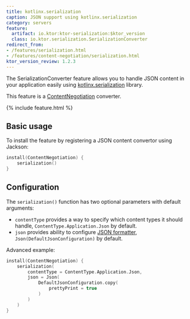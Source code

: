 ```yaml
---
title: kotlinx.serialization
caption: JSON support using kotlinx.serialization
category: servers
feature:
  artifact: io.ktor:ktor-serialization:$ktor_version
  class: io.ktor.serialization.SerializationConverter
redirect_from:
- /features/serialization.html
- /features/content-negotiation/serialization.html
ktor_version_review: 1.2.3
---
```


The SerializationConverter feature allows you to handle JSON content in your application easily using
[kotlinx.serialization](https://github.com/Kotlin/kotlinx.serialization) library.

This feature is a [ContentNegotiation](/servers/features/content-negotiation.html) converter.

{% include feature.html %}

## Basic usage

To install the feature by registering a JSON content convertor using Jackson:

```kotlin
install(ContentNegotiation) {
    serialization()
}
```

## Configuration

The `serialization()` function has two optional parameters with default arguments:
* `contentType` provides a way to specify which content types it should handle, `ContentType.Application.Json` by default.
* `json` provides ability to configure [JSON formatter](https://github.com/Kotlin/kotlinx.serialization/blob/master/docs/runtime_usage.md#json), `Json(DefaultJsonConfiguration)` by default.

Advanced example:
```kotlin
install(ContentNegotiation) {
    serialization(
        contentType = ContentType.Application.Json,
        json = Json(
            DefaultJsonConfiguration.copy(
                prettyPrint = true
            )
        )
    )
}
```


